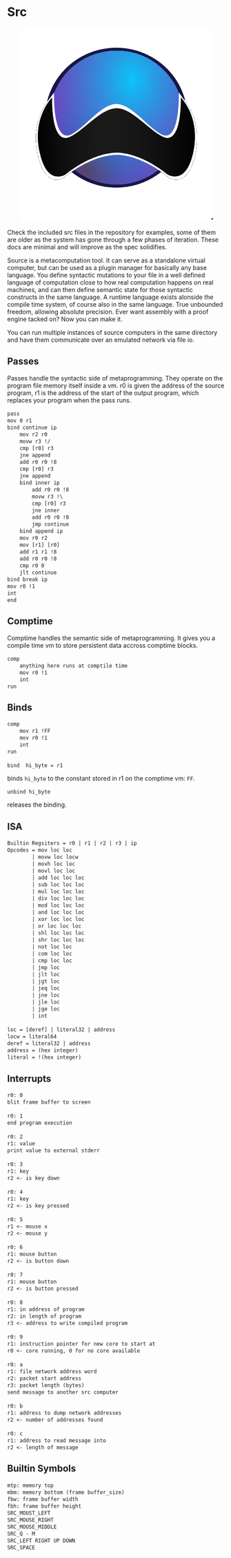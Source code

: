 # Src

<p align="center">
    <img src="https://github.com/LucAlexander/ink/blob/master/logo.png?raw=true" alt="logo">
</p>


Check the included src files in the repository for examples, some of them are older as the system has gone through a few phases of iteration. These docs are minimal and will improve as the spec solidifies.

Source is a metacomputation tool. It can serve as a standalone virtual computer, but can be used as a plugin manager for basically any base language. You define syntactic mutations to your file in a well defined language of computation close to how real computation happens on real machines, and can then define semantic state for those syntactic constructs in the same language. A runtime language exists alonside the compile time system, of course also in the same language. True unbounded freedom, allowing absolute precision. Ever want assembly with a proof engine tacked on? Now you can make it. 

You can run multiple instances of source computers in the same directory and have them communicate over an emulated network via file io.

## Passes

Passes handle the syntactic side of metaprogramming. They operate on the program file memory itself inside a vm. r0 is given the address of the source program, r1 is the address of the start of the output program, which replaces your program when the pass runs. 

```
pass
mov 0 r1
bind continue ip
	mov r2 r0
	movw r3 !/
	cmp [r0] r3
	jne append
	add r0 r0 !8
	cmp [r0] r3
	jne append
	bind inner ip
		add r0 r0 !8
		movw r3 !\
		cmp [r0] r3
		jne inner 
		add r0 r0 !8
		jmp continue 
	bind append ip
	mov r0 r2
	mov [r1] [r0]
	add r1 r1 !8
	add r0 r0 !8
	cmp r0 0
	jlt continue
bind break ip
mov r0 !1
int	
end

```

## Comptime

Comptime handles the semantic side of metaprogramming. It gives you a compile time vm to store persistent data accross comptime blocks.
```
comp
    anything here runs at comptile time
    mov r0 !1
    int
run
```

## Binds
```
comp
    mov r1 !FF
    mov r0 !1
    int
run

bind  hi_byte = r1
```
binds `hi_byte` to the constant stored in r1 on the comptime vm: `FF`.
```
unbind hi_byte
```
releases the binding.

## ISA

```
Builtin Regsiters = r0 | r1 | r2 | r3 | ip
Opcodes = mov loc loc
        | movw loc locw
        | movh loc loc
        | movl loc loc
        | add loc loc loc
        | sub loc loc loc
        | mul loc loc loc
        | div loc loc loc
        | mod loc loc loc
        | and loc loc loc
        | xor loc loc loc
        | or loc loc loc
        | shl loc loc loc
        | shr loc loc loc
        | not loc loc
        | com loc loc
        | cmp loc loc
        | jmp loc
        | jlt loc
        | jgt loc
        | jeq loc
        | jne loc
        | jle loc
        | jge loc
        | int

loc = [deref] | literal32 | address
locw = literal64
deref = literal32 | address
address = (hex integer)
literal = !(hex integer)
```

## Interrupts

```
r0: 0
blit frame buffer to screen

r0: 1
end program execution

r0: 2
r1: value
print value to external stderr 

r0: 3
r1: key
r2 <- is key down

r0: 4
r1: key
r2 <- is key pressed

r0: 5
r1 <- mouse x
r2 <- mouse y

r0: 6
r1: mouse button
r2 <- is button down

r0: 7
r1: mouse button
r2 <- is button pressed

r0: 8
r1: in address of program
r2: in length of program
r3 <- address to write compiled program

r0: 9
r1: instruction pointer for new core to start at
r0 <- core running, 0 for no core available

r0: a
r1: file network address word
r2: packet start address
r3: packet length (bytes)
send message to another src computer

r0: b
r1: address to dump network addresses
r2 <- number of addresses found

r0: c
r1: address to read message into
r2 <- length of message 
```

## Builtin Symbols
```
mtp: memory top
mbm: memory bottom (frame buffer_size)
fbw: frame buffer width
fbh: frame buffer height 
SRC_MOUST_LEFT
SRC_MOUSE_RIGHT
SRC_MOUSE_MIDDLE
SRC_Q - M
SRC_LEFT RIGHT UP DOWN
SRC_SPACE
```
